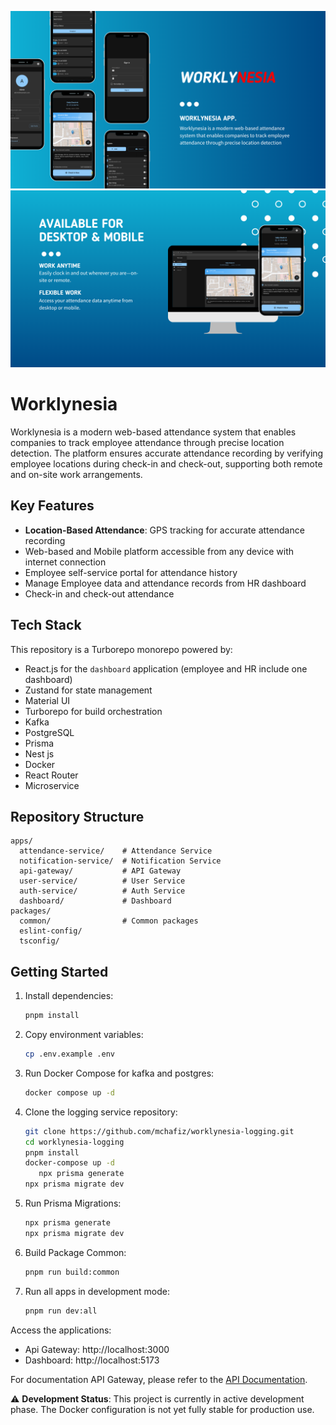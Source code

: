 ![Worklynesia Preview](./preview/workly.png)
![Worklynesia Preview](./preview/workly2.png)

# Worklynesia

Worklynesia is a modern web-based attendance system that enables companies to track employee attendance through precise location detection. The platform ensures accurate attendance recording by verifying employee locations during check-in and check-out, supporting both remote and on-site work arrangements.

## Key Features

- **Location-Based Attendance**: GPS tracking for accurate attendance recording
- Web-based and Mobile platform accessible from any device with internet connection
- Employee self-service portal for attendance history
- Manage Employee data and attendance records from HR dashboard
- Check-in and check-out attendance

## Tech Stack

This repository is a Turborepo monorepo powered by:

- React.js for the `dashboard` application (employee and HR include one dashboard)
- Zustand for state management
- Material UI
- Turborepo for build orchestration
- Kafka
- PostgreSQL
- Prisma
- Nest js
- Docker
- React Router
- Microservice

## Repository Structure

```text
apps/
  attendance-service/    # Attendance Service
  notification-service/  # Notification Service
  api-gateway/           # API Gateway
  user-service/          # User Service
  auth-service/          # Auth Service
  dashboard/             # Dashboard
packages/
  common/                # Common packages
  eslint-config/
  tsconfig/
```

## Getting Started

1. Install dependencies:

   ```bash
   pnpm install
   ```

2. Copy environment variables:

   ```bash
   cp .env.example .env
   ```

3. Run Docker Compose for kafka and postgres:

   ```bash
   docker compose up -d
   ```

4. Clone the logging service repository:

   ```bash
   git clone https://github.com/mchafiz/worklynesia-logging.git
   cd worklynesia-logging
   pnpm install
   docker-compose up -d
      npx prisma generate
   npx prisma migrate dev
   ```

5. Run Prisma Migrations:

   ```bash
   npx prisma generate
   npx prisma migrate dev
   ```

6. Build Package Common:

   ```bash
   pnpm run build:common
   ```

7. Run all apps in development mode:

   ```bash
   pnpm run dev:all
   ```

Access the applications:

- Api Gateway: http://localhost:3000
- Dashboard: http://localhost:5173

For documentation API Gateway, please refer to the [API Documentation](http://localhost:3000/api/docs).

⚠️ **Development Status**: This project is currently in active development phase. The Docker configuration is not yet fully stable for production use.
